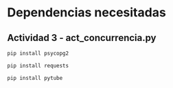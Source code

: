 # Dependencias necesitadas
## Actividad 3 - act_concurrencia.py
```bash
pip install psycopg2
```
```bash
pip install requests
```
```bash
pip install pytube
```
